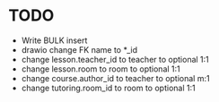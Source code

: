 # TODO
- Write BULK insert
- drawio change FK name to *_id
- change lesson.teacher_id to teacher to optional 1:1
- change lesson.room to room to optional 1:1
- change course.author_id to teacher to optional m:1
- change tutoring.room_id to room to optional 1:1